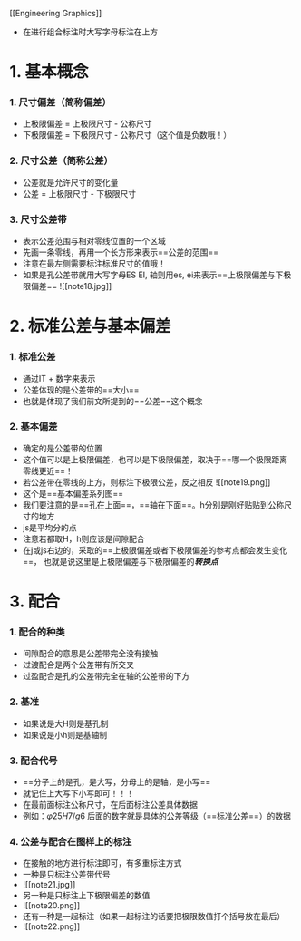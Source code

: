 [[Engineering Graphics]]
- 在进行组合标注时大写字母标注在上方
# 1. 基本概念
### 1. 尺寸偏差（简称偏差）
- 上极限偏差 = 上极限尺寸 - 公称尺寸
- 下极限偏差 = 下极限尺寸 - 公称尺寸（这个值是负数哦！）
### 2. 尺寸公差（简称公差）
- 公差就是允许尺寸的变化量
- 公差 = 上极限尺寸 - 下极限尺寸
### 3. 尺寸公差带
- 表示公差范围与相对零线位置的一个区域
- 先画一条零线，再用一个长方形来表示==公差的范围==
- 注意在最左侧需要标注标准尺寸的值哦！
- 如果是孔公差带就用大写字母ES EI, 轴则用es, ei来表示==上极限偏差与下极限偏差==
![[note18.jpg]]

# 2. 标准公差与基本偏差
### 1. 标准公差
- 通过IT + 数字来表示
- 公差体现的是公差带的==大小==
- 也就是体现了我们前文所提到的==公差==这个概念
### 2. 基本偏差
- 确定的是公差带的位置
- 这个值可以是上极限偏差，也可以是下极限偏差，取决于==哪一个极限距离零线更近==！
- 若公差带在零线的上方，则标注下极限公差，反之相反
![[note19.png]]
- 这个是==基本偏差系列图==
- 我们要注意的是==孔在上面==，==轴在下面==。h分别是刚好贴贴到公称尺寸的地方
- js是平均分的点
- 注意若都取H，h则应该是间隙配合
- 在j或js右边的，采取的==上极限偏差或者下极限偏差的参考点都会发生变化==， 也就是说这里是上极限偏差与下极限偏差的***转换点***

# 3. 配合
### 1. 配合的种类
- 间隙配合的意思是公差带完全没有接触
- 过渡配合是两个公差带有所交叉
- 过盈配合是孔的公差带完全在轴的公差带的下方
### 2. 基准
- 如果说是大H则是基孔制
- 如果说是小h则是基轴制
### 3. 配合代号
- ==分子上的是孔，是大写，分母上的是轴，是小写==
- 就记住上大写下小写即可！！！
- 在最前面标注公称尺寸，在后面标注公差具体数据
- 例如：${φ25 H7/g6}$  后面的数字就是具体的公差等级（==标准公差==）的数据
### 4. 公差与配合在图样上的标注
- 在接触的地方进行标注即可，有多重标注方式
- 一种是只标注公差带代号
- ![[note21.jpg]]
- 另一种是只标注上下极限偏差的数值
- ![[note20.png]]
- 还有一种是一起标注（如果一起标注的话要把极限数值打个括号放在最后）
- ![[note22.png]]
